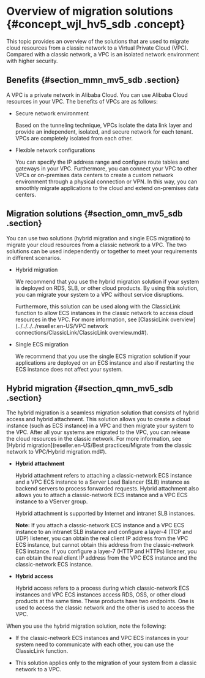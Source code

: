 # Overview of migration solutions {#concept_wjl_hv5_sdb .concept}

This topic provides an overview of the solutions that are used to migrate cloud resources from a classic network to a Virtual Private Cloud \(VPC\). Compared with a classic network, a VPC is an isolated network environment with higher security.

## Benefits {#section_mmn_mv5_sdb .section}

A VPC is a private network in Alibaba Cloud. You can use Alibaba Cloud resources in your VPC. The benefits of VPCs are as follows:

-   Secure network environment

    Based on the tunneling technique, VPCs isolate the data link layer and provide an independent, isolated, and secure network for each tenant. VPCs are completely isolated from each other.

-   Flexible network configurations

    You can specify the IP address range and configure route tables and gateways in your VPC. Furthermore, you can connect your VPC to other VPCs or on-premises data centers to create a custom network environment through a physical connection or VPN. In this way, you can smoothly migrate applications to the cloud and extend on-premises data centers.


## Migration solutions {#section_omn_mv5_sdb .section}

You can use two solutions \(hybrid migration and single ECS migration\) to migrate your cloud resources from a classic network to a VPC. The two solutions can be used independently or together to meet your requirements in different scenarios.

-   Hybrid migration

    We recommend that you use the hybrid migration solution if your system is deployed on RDS, SLB, or other cloud products. By using this solution, you can migrate your system to a VPC without service disruptions.

    Furthermore, this solution can be used along with the ClassicLink function to allow ECS instances in the classic network to access cloud resources in the VPC. For more information, see [ClassicLink overview](../../../../reseller.en-US/VPC network connections/ClassicLink/ClassicLink overview.md#).

-   Single ECS migration

    We recommend that you use the single ECS migration solution if your applications are deployed on an ECS instance and also if restarting the ECS instance does not affect your system.


## Hybrid migration {#section_qmn_mv5_sdb .section}

The hybrid migration is a seamless migration solution that consists of hybrid access and hybrid attachment. This solution allows you to create a cloud instance \(such as ECS instance\) in a VPC and then migrate your system to the VPC. After all your systems are migrated to the VPC, you can release the cloud resources in the classic network. For more information, see [Hybrid migration](reseller.en-US/Best practices/Migrate from the classic network to VPC/Hybrid migration.md#).

-   **Hybrid attachment**

    Hybrid attachment refers to attaching a classic-network ECS instance and a VPC ECS instance to a Server Load Balancer \(SLB\) instance as backend servers to process forwarded requests. Hybrid attachment also allows you to attach a classic-network ECS instance and a VPC ECS instance to a VServer group.

    Hybrid attachment is supported by Internet and intranet SLB instances.

    **Note:** If you attach a classic-network ECS instance and a VPC ECS instance to an intranet SLB instance and configure a layer-4 \(TCP and UDP\) listener, you can obtain the real client IP address from the VPC ECS instance, but cannot obtain this address from the classic-network ECS instance. If you configure a layer-7 \(HTTP and HTTPs\) listener, you can obtain the real client IP address from the VPC ECS instance and the classic-network ECS instance.

-   **Hybrid access**

    Hybrid access refers to a process during which classic-network ECS instances and VPC ECS instances access RDS, OSS, or other cloud products at the same time. These products have two endpoints. One is used to access the classic network and the other is used to access the VPC.


When you use the hybrid migration solution, note the following:

-   If the classic-network ECS instances and VPC ECS instances in your system need to communicate with each other, you can use the ClassicLink function.

-   This solution applies only to the migration of your system from a classic network to a VPC.


